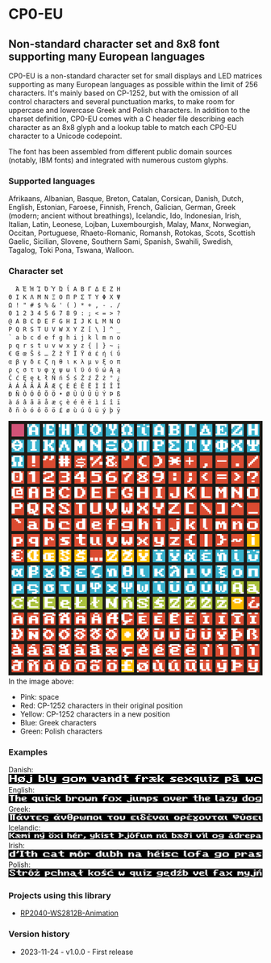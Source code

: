 # CP0-EU
## Non-standard character set and 8x8 font supporting many European languages

CP0-EU is a non-standard character set for small displays and LED matrices supporting as many European languages as possible within the limit of 256 characters.
It's mainly based on CP-1252, but with the omission of all control characters and several punctuation marks, to make room for uppercase and lowercase Greek and Polish characters.
In addition to the charset definition, CP0-EU comes with a C header file describing each character as an 8x8 glyph and a lookup table to match each CP0-EU character to a Unicode codepoint.

The font has been assembled from different public domain sources (notably, IBM fonts) and integrated with numerous custom glyphs.


### Supported languages
Afrikaans, Albanian, Basque, Breton, Catalan, Corsican, Danish, Dutch, English, Estonian, Faroese, Finnish, French, Galician, German, Greek (modern; ancient without breathings), Icelandic, Ido, Indonesian, Irish, Italian, Latin, Leonese, Lojban, Luxembourgish, Malay, Manx, Norwegian, Occitan, Portuguese, Rhaeto-Romanic, Romansh, Rotokas, Scots, Scottish Gaelic, Sicilian, Slovene, Southern Sami, Spanish, Swahili, Swedish, Tagalog, Toki Pona, Tswana, Walloon.


### Character set
```
  Ά Έ Ή Ί Ό Ύ Ώ ΐ Α Β Γ Δ Ε Ζ Η
Θ Ι Κ Λ Μ Ν Ξ Ο Π Ρ Σ Τ Υ Φ Χ Ψ
Ω ! " # $ % & ' ( ) * + , - . /
0 1 2 3 4 5 6 7 8 9 : ; < = > ?
@ A B C D E F G H I J K L M N O
P Q R S T U V W X Y Z [ \ ] ^ _
` a b c d e f g h i j k l m n o
p q r s t u v w x y z { | } ~ ¡
€ Œ œ Š š … Ž ž Ÿ Ϊ Ϋ ά έ ή ί ΰ
α β γ δ ε ζ η θ ι κ λ μ ν ξ ο π
ρ ς σ τ υ φ χ ψ ω ϊ ϋ ό ύ ώ Ą ą
Ć ć Ę ę Ł ł Ń ń Ś ś Ź ź Ż ż ° ¿
À Á Â Ã Ä Å Æ Ç È É Ê Ë Ì Í Î Ï
Ð Ñ Ò Ó Ô Õ Ö • Ø Ù Ú Û Ü Ý Þ ß
à á â ã ä å æ ç è é ê ë ì í î ï
ð ñ ò ó ô õ ö £ ø ù ú û ü ý þ ÿ
```

![Preview](images/charset-preview.png)<br>
In the image above:
- Pink: space
- Red: CP-1252 characters in their original position
- Yellow: CP-1252 characters in a new position
- Blue: Greek characters
- Green: Polish characters


### Examples
Danish: ![Danish](images/danish.png)
English: ![English](images/english.png)
Greek: ![Greek](images/greek.png)
Icelandic: ![Icelandic](images/icelandic.png)
Irish: ![Irish](images/irish.png)
Polish: ![Polish](images/polish.png)


### Projects using this library
- [RP2040-WS2812B-Animation](https://github.com/TuriSc/RP2040-WS2812B-Animation)


### Version history
- 2023-11-24 - v1.0.0 - First release
